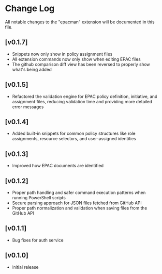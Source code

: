 # Change Log

All notable changes to the "epacman" extension will be documented in this file.

## [v0.1.7]

- Snippets now only show in policy assignment files
- All extension commands now only show when editing EPAC files
- The github comparison diff view has been reversed to properly show what's being added

## [v0.1.5]

- Refactored the validation engine for EPAC policy definition, initiative, and assignment files, reducing validation time and providing more detailed error messages

## [v0.1.4]

- Added built-in snippets for common policy structures like role assignments, resource selectors, and user-assigned identities

## [v0.1.3]

- Improved how EPAC documents are identified

## [v0.1.2]

- Proper path handling and safer command execution patterns when running PowerShell scripts
- Secure parsing approach for JSON files fetched from GitHub API
- Proper path normalization and validation when saving files from the GitHub API

## [v0.1.1]

- Bug fixes for auth service

## [v0.1.0]

- Initial release